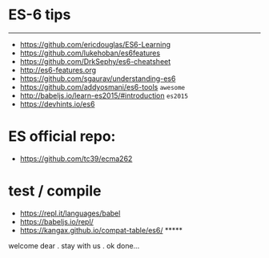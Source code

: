 # ES-6 tips
---
* https://github.com/ericdouglas/ES6-Learning
* https://github.com/lukehoban/es6features
* https://github.com/DrkSephy/es6-cheatsheet
* http://es6-features.org
* https://github.com/sgaurav/understanding-es6
* https://github.com/addyosmani/es6-tools `awesome`
* http://babeljs.io/learn-es2015/#introduction `es2015`
* https://devhints.io/es6

# ES official repo:
* https://github.com/tc39/ecma262

# test / compile
* https://repl.it/languages/babel
* https://babeljs.io/repl/
* https://kangax.github.io/compat-table/es6/  *****

welcome dear . stay with us . ok done...
